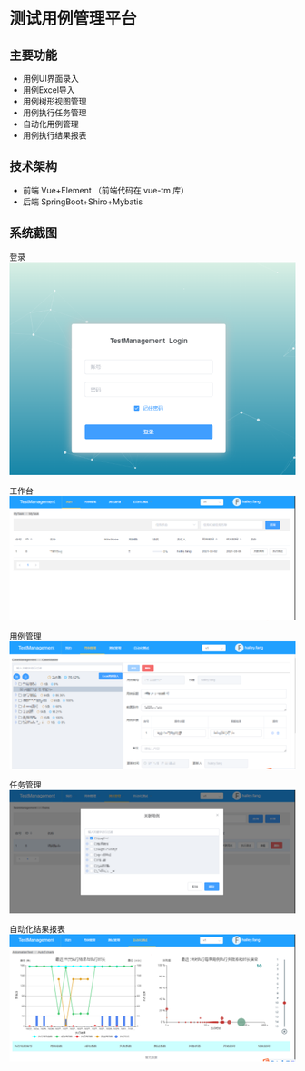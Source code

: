 # 测试用例管理平台

## 主要功能

* 用例UI界面录入
* 用例Excel导入
* 用例树形视图管理
* 用例执行任务管理
* 自动化用例管理
* 用例执行结果报表

## 技术架构

* 前端 Vue+Element （前端代码在 vue-tm 库）
* 后端 SpringBoot+Shiro+Mybatis

## 系统截图

登录
![登录](images/login.png)

工作台
![我的](images/mine.png)

用例管理
![用例](images/case.png)

任务管理
![任务](images/task.png)

自动化结果报表
![报表](images/autotest.png)
